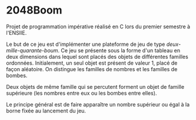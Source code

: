 # 2048Boom
Projet de programmation impérative réalisé en C lors du premier semestre à l'ENSIIE.

Le but de ce jeu est d'implémenter une plateforme de jeu de type *deux-mille-quarante-boum*. Ce jeu se présente sous la forme d'un tableau en deux dimensions dans lequel sont placés des objets de différentes familles ordonnées. Initialement, un seul objet est présent de valeur 1, placé de façon aléatoire. On distingue les familles de nombres et les familles de bombes.

Deux objets de même famille qui se percutent forment un objet de famille supérieure (les nombres entre eux ou les bombes entre elles).

Le principe général est de faire apparaître un nombre supérieur ou égal à la borne fixée au lancement du jeu.
